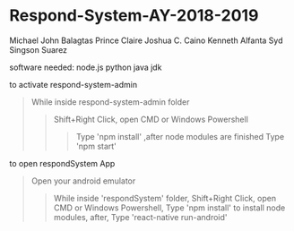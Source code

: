 # Respond-System-AY-2018-2019

Michael John Balagtas
Prince Claire Joshua C. Caino 
Kenneth Alfanta
Syd Singson Suarez

software needed: 
node.js
python
java jdk

to activate respond-system-admin

>While inside respond-system-admin folder
>>Shift+Right Click, open CMD or Windows Powershell
>>>Type 'npm install'
>>>,after node modules are finished Type 'npm start'

to open respondSystem App

>Open your android emulator 
>>While inside 'respondSystem' folder,
Shift+Right Click, open CMD or Windows Powershell,
Type 'npm install' to install node modules,
after,
Type 'react-native run-android'
